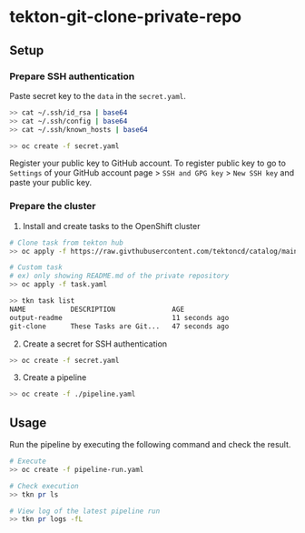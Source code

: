 # tekton-git-clone-private-repo

## Setup

### Prepare SSH authentication

Paste secret key to the `data` in the `secret.yaml`.

```sh
>> cat ~/.ssh/id_rsa | base64
>> cat ~/.ssh/config | base64
>> cat ~/.ssh/known_hosts | base64
```

```sh
>> oc create -f secret.yaml
```

Register your public key to GitHub account. To register public key to go to `Settings` of your GitHub account page > `SSH and GPG key` > `New SSH key` and paste your public key.

### Prepare the cluster

1. Install and create tasks to the OpenShift cluster

```sh
# Clone task from tekton hub
>> oc apply -f https://raw.givthubusercontent.com/tektoncd/catalog/main/task/git-clone/0.5/git-clone.yaml

# Custom task
# ex) only showing README.md of the private repository
>> oc apply -f task.yaml

>> tkn task list
NAME           DESCRIPTION              AGE
output-readme                           11 seconds ago
git-clone      These Tasks are Git...   47 seconds ago
```

2. Create a secret for SSH authentication

```sh
>> oc create -f secret.yaml
```

3. Create a pipeline

```sh
>> oc create -f ./pipeline.yaml
```

## Usage

Run the pipeline by executing the following command and check the result.

```sh
# Execute
>> oc create -f pipeline-run.yaml

# Check execution
>> tkn pr ls

# View log of the latest pipeline run
>> tkn pr logs -fL
```
